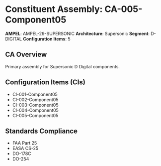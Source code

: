 # Constituent Assembly: CA-005-Component05

**AMPEL**: AMPEL-29-SUPERSONIC
**Architecture**: Supersonic
**Segment**: D-DIGITAL
**Configuration Items**: 5

## CA Overview
Primary assembly for Supersonic D Digital components.

## Configuration Items (CIs)
- CI-001-Component05
- CI-002-Component05
- CI-003-Component05
- CI-004-Component05
- CI-005-Component05

## Standards Compliance
- FAA Part 25
- EASA CS-25
- DO-178C
- DO-254
